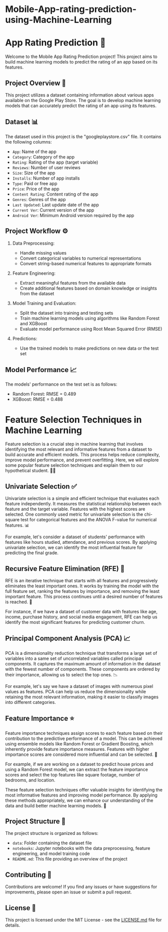 # Mobile-App-rating-prediction-using-Machine-Learning

# App Rating Prediction :rocket:

Welcome to the Mobile App Rating Prediction project! This project aims to build machine learning models to predict the rating of an app based on its features.

## Project Overview :memo:

This project utilizes a dataset containing information about various apps available on the Google Play Store. The goal is to develop machine learning models that can accurately predict the rating of an app using its features.

## Dataset :bar_chart:

The dataset used in this project is the "googleplaystore.csv" file. It contains the following columns:

- `App`: Name of the app
- `Category`: Category of the app
- `Rating`: Rating of the app (target variable)
- `Reviews`: Number of user reviews
- `Size`: Size of the app
- `Installs`: Number of app installs
- `Type`: Paid or free app
- `Price`: Price of the app
- `Content Rating`: Content rating of the app
- `Genres`: Genres of the app
- `Last Updated`: Last update date of the app
- `Current Ver`: Current version of the app
- `Android Ver`: Minimum Android version required by the app

## Project Workflow :gear:

1. Data Preprocessing:
   - Handle missing values
   - Convert categorical variables to numerical representations
   - Convert string-based numerical features to appropriate formats

2. Feature Engineering:
   - Extract meaningful features from the available data
   - Create additional features based on domain knowledge or insights from the dataset

3. Model Training and Evaluation:
   - Split the dataset into training and testing sets
   - Train machine learning models using algorithms like Random Forest and XGBoost
   - Evaluate model performance using Root Mean Squared Error (RMSE)

4. Predictions:
   - Use the trained models to make predictions on new data or the test set

## Model Performance :chart_with_upwards_trend:

The models' performance on the test set is as follows:

- Random Forest: RMSE = 0.489
- XGBoost: RMSE = 0.488

# Feature Selection Techniques in Machine Learning

Feature selection is a crucial step in machine learning that involves identifying the most relevant and informative features from a dataset to build accurate and efficient models. This process helps reduce complexity, improve model performance, and prevent overfitting. Here, we will explore some popular feature selection techniques and explain them to our hypothetical student. 🧑‍🎓

## Univariate Selection ✅

Univariate selection is a simple and efficient technique that evaluates each feature independently. It measures the statistical relationship between each feature and the target variable. Features with the highest scores are selected. One commonly used metric for univariate selection is the chi-square test for categorical features and the ANOVA F-value for numerical features. 📊

For example, let's consider a dataset of students' performance with features like hours studied, attendance, and previous scores. By applying univariate selection, we can identify the most influential feature for predicting the final grade.

## Recursive Feature Elimination (RFE) 🔁

RFE is an iterative technique that starts with all features and progressively eliminates the least important ones. It works by training the model with the full feature set, ranking the features by importance, and removing the least important feature. This process continues until a desired number of features is reached. 🔄

For instance, if we have a dataset of customer data with features like age, income, purchase history, and social media engagement, RFE can help us identify the most significant features for predicting customer churn.

## Principal Component Analysis (PCA) 📈

PCA is a dimensionality reduction technique that transforms a large set of variables into a same set of uncorrelated variables called principal components. It captures the maximum amount of information in the dataset with the fewest number of components. These components are ordered by their importance, allowing us to select the top ones. 📉

For example, let's say we have a dataset of images with numerous pixel values as features. PCA can help us reduce the dimensionality while retaining the most relevant information, making it easier to classify images into different categories.

## Feature Importance ⭐️

Feature importance techniques assign scores to each feature based on their contribution to the predictive performance of a model. This can be achieved using ensemble models like Random Forest or Gradient Boosting, which inherently provide feature importance measures. Features with higher importance scores are considered more influential and can be selected. 🌟

For example, if we are working on a dataset to predict house prices and using a Random Forest model, we can extract the feature importance scores and select the top features like square footage, number of bedrooms, and location.

These feature selection techniques offer valuable insights for identifying the most informative features and improving model performance. By applying these methods appropriately, we can enhance our understanding of the data and build better machine learning models. 🚀

## Project Structure :file_folder:

The project structure is organized as follows:

- `data`: Folder containing the dataset file
- `notebooks`: Jupyter notebooks with the data preprocessing, feature engineering, and model training code
- `README.md`: This file providing an overview of the project

## Contributing :raising_hand:

Contributions are welcome! If you find any issues or have suggestions for improvements, please open an issue or submit a pull request.

## License :page_with_curl:

This project is licensed under the MIT License - see the [LICENSE.md](LICENSE.md) file for details.

